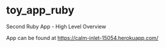 # toy_app_ruby
Second Ruby App - High Level Overview

App can be found at https://calm-inlet-15054.herokuapp.com/
